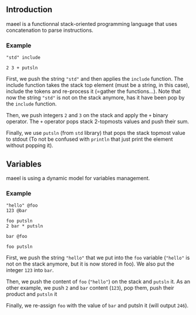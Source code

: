 ## Introduction

maeel is a functionnal stack-oriented programming language that uses concatenation to parse instructions.


### Example

```
"std" include

2 3 + putsln
```

First, we push the string `"std"` and then applies the `include` function. The include function takes the stack top element (must be a string, in this case), include the tokens and re-process it (=gather the functions...). Note that now the string `"std"` is not on the stack anymore, has it have been pop by the `include` function.

Then, we push integers `2` and `3` on the stack and apply the `+` binary operator. The `+` operator pops stack 2-topmosts values and push their sum.

Finally, we use `putsln` (from `std` library) that pops the stack topmost value to stdout (To not be confused with `println` that just print the element without popping it).

## Variables

maeel is using a dynamic model for variables management.

### Example

```
"hello" @foo
123 @bar

foo putsln
2 bar * putsln

bar @foo

foo putsln
```

First, we push the string `"hello"` that we put into the `foo` variable (`"hello"` is not on the stack anymore, but it is now stored in foo). We also put the integer `123` into `bar`.

Then, we push the content of `foo` (`"hello"`) on the stack and `putsln` it.
As an other example, we push `2` and `bar` content (`123`), pop them, push their product and `putsln` it

Finally, we re-assign `foo` with the value of `bar` and putsln it (will output `246`).